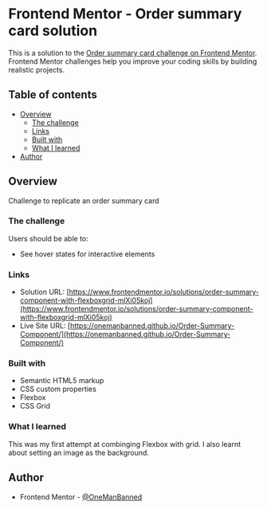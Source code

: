 # Frontend Mentor - Order summary card solution

This is a solution to the [Order summary card challenge on Frontend Mentor](https://www.frontendmentor.io/challenges/order-summary-component-QlPmajDUj). Frontend Mentor challenges help you improve your coding skills by building realistic projects. 

## Table of contents

- [Overview](#overview)
  - [The challenge](#the-challenge)
  - [Links](#links)
  - [Built with](#built-with)
  - [What I learned](#what-i-learned)
- [Author](#author)

## Overview

Challenge to replicate an order summary card

### The challenge

Users should be able to:

- See hover states for interactive elements

### Links

- Solution URL: [https://www.frontendmentor.io/solutions/order-summary-component-with-flexboxgrid-mlXi05koj](https://www.frontendmentor.io/solutions/order-summary-component-with-flexboxgrid-mlXi05koj)
- Live Site URL: [https://onemanbanned.github.io/Order-Summary-Component/](https://onemanbanned.github.io/Order-Summary-Component/)

### Built with

- Semantic HTML5 markup
- CSS custom properties
- Flexbox
- CSS Grid

### What I learned

This was my first attempt at combinging Flexbox with grid. I also learnt about setting an image as the background.

## Author

- Frontend Mentor - [@OneManBanned](https://www.frontendmentor.io/profile/OneManBanned)


